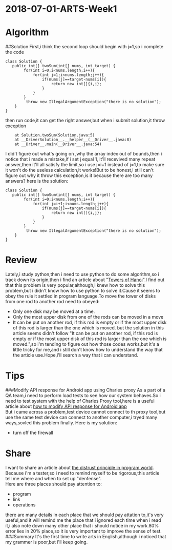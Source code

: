 # 2018-07-01-ARTS-Week1
# Algorithm
##Solution
First,i think the second loop should begin with j=1,so i complete the code
```
class Solution {  
   public int[] twoSum(int[] nums, int target) {
        for(int i=0;i<nums.length;i++){
            for(int j=1;i<nums.length;j++){
                if(nums[j]==target-nums[i]){
                    return new int[]{i,j};
                }
            }
        }
         throw new IllegalArgumentException("there is no solution");
    }  
}
```
then run code,it can get the right answer,but when i submit solution,it throw exception 
```throw Exception in thread "main" java.lang.ArrayIndexOutOfBoundsException: 3
	at Solution.twoSum(Solution.java:5)
	at __DriverSolution__.__helper__(__Driver__.java:8)
	at __Driver__.main(__Driver__.java:54) 
```
I did't figure out what's going on ,why the array index out of bounds,then i notice that i made a mistake,if i set j equal 1, it'll recevived many repeat answer,then it'll all satisfy the limit,so i use j=i+1 instead of j=1,to make sure it won't do the useless calculation,it works!But to be honest,i still can't figure out why it throw this exception,is it because there are too many answers?
here is the solution: 
```
class Solution {  
   public int[] twoSum(int[] nums, int target) {
        for(int i=0;i<nums.length;i++){
            for(int j=i+1;i<nums.length;j++){
                if(nums[j]==target-nums[i]){
                    return new int[]{i,j};
                }
            }
        }
         throw new IllegalArgumentException("there is no solution");
    }  
}
```
# Review
Lately,i study python,then i need to use python to do some algorithm,so i track down its origin,then i find an article about "[Towers of Hanoi](https://www.python-course.eu/towers_of_hanoi.php)".I find out that this problem is very popular,although,i knew how to solve this problem,but i didn't know how to use python to solve it.Cause it seems to obey the rule it settled in program language.To move the tower of disks from one rod to another rod need to obeyed:
* Only one disk may be moved at a time.
* Only the most upper disk from one of the rods can be moved in a move
* It can be put on another rod, if this rod is empty or if the most upper disk of this rod is larger than the one which is moved.
but the solution in this article seems didn't follow "It can be put on another rod, if this rod is empty or if the most upper disk of this rod is larger than the one which is moved.",so i'm tending to figure out how those codes works,but it's a little tricky for me,and i still don't know how to understand the way that the article use.Hope,i'll search a way that i can understand.
# Tips
###Modify API response for Android app using Charles proxy
As a part of a QA team,i need to perform load tests to see how our system behaves.So i need to test system with the help of Charles Proxy tool,here is a useful article about [how to modify API response for Android app](https://medium.com/@IlyaEremin/modify-api-response-for-android-app-with-charles-181a822cfc24)   
But i came across a problem,test device cannot connect to th proxy tool,but use the same test device can connect to another computer,i tryed many ways,sovled this problem finally. Here is my solution:
* turn off the firewall

# Share
I want to share an article about [the distrust principle in program world](http://www.ibloger.net/article/2717.html).   
Because i'm a tester,so i need to remind myself to be rigorous,this article tell me where and when to set up "denfense".   
Here are three places should pay attention to:
* program
* link
* operations   

there are many details in each place that we should pay attation to,it's very useful,and it will remind me the place that i ignored each time when i read it,i also note down many other place that i should notice in my work.80% error lies in 20% place,so it is very important to improve the sense of test.
###Summary
It's the first time to write arts in English,although i noticed that my grammer is poor,but i'll keep going.
